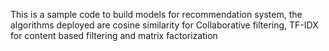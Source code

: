 This is a sample code to build models for recommendation system, the algorithms deployed are cosine similarity for Collaborative filtering, TF-IDX for content based filtering and matrix factorization
